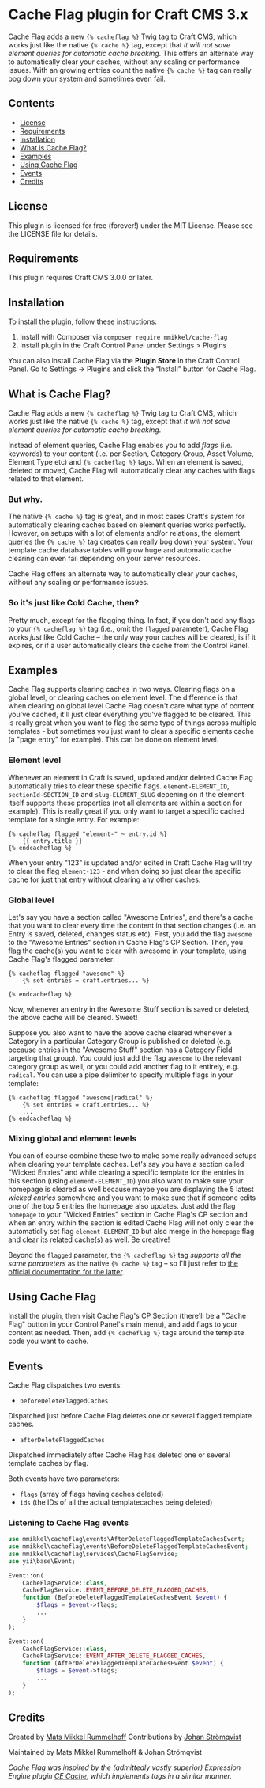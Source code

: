 # Cache Flag plugin for Craft CMS 3.x

Cache Flag adds a new `{% cacheflag %}` Twig tag to Craft CMS, which works just like the native `{% cache %}` tag, except that _it will not save element queries for automatic cache breaking_. This offers an alternate way to automatically clear your caches, without any scaling or performance issues. With an growing entries count the native `{% cache %}` tag can really bog down your system and sometimes even fail.

## Contents

- [License](#license)
- [Requirements](#installation)
- [Installation](#installation)
- [What is Cache Flag?](#what-is-cache-flag)
- [Examples](#examples)
- [Using Cache Flag](#using-cache-flag)
- [Events](#events)
- [Credits](#credits)

## License

This plugin is licensed for free (forever!) under the MIT License. Please see the LICENSE file for details.

## Requirements

This plugin requires Craft CMS 3.0.0 or later.

## Installation

To install the plugin, follow these instructions:

1. Install with Composer via `composer require mmikkel/cache-flag`
2. Install plugin in the Craft Control Panel under Settings > Plugins

You can also install Cache Flag via the **Plugin Store** in the Craft Control Panel. Go to Settings → Plugins and click the “Install” button for Cache Flag.

## What is Cache Flag?

Cache Flag adds a new `{% cacheflag %}` Twig tag to Craft CMS, which works just like the native `{% cache %}` tag, except that _it will not save element queries for automatic cache breaking_.

Instead of element queries, Cache Flag enables you to add _flags_ (i.e. keywords) to your content (i.e. per Section, Category Group, Asset Volume, Element Type etc) and `{% cacheflag %}` tags. When an element is saved, deleted or moved, Cache Flag will automatically clear any caches with flags related to that element.

### But why.

The native `{% cache %}` tag is great, and in most cases Craft's system for automatically clearing caches based on element queries works perfectly. However, on setups with a lot of elements and/or relations, the element queries the `{% cache %}` tag creates can really bog down your system. Your template cache database tables will grow huge and automatic cache clearing can even fail depending on your server resources.

Cache Flag offers an alternate way to automatically clear your caches, without any scaling or performance issues.

### So it's just like Cold Cache, then?

Pretty much, except for the flagging thing. In fact, if you don't add any flags to your `{% cacheflag %}` tag (i.e., omit the `flagged` parameter), Cache Flag works *just* like Cold Cache – the only way your caches will be cleared, is if it expires, or if a user automatically clears the cache from the Control Panel.

## Examples

Cache Flag supports clearing caches in two ways. Clearing flags on a global level, or clearing caches on element level. The difference is that when clearing on global level Cache Flag doesn't care what type of content you've cached, it'll just clear everything you've flagged to be cleared. This is really great when you want to flag the same type of things across multiple templates - but sometimes you just want to clear a specific elements cache (a "page entry" for example). This can be done on element level.

### Element level

Whenever an element in Craft is saved, updated and/or deleted Cache Flag automatically tries to clear these specific flags. `element-ELEMENT_ID`, `sectionId-SECTION_ID` and `slug-ELEMENT_SLUG` depening on if the element itself supports these properties (not all elements are within a section for example). This is really great if you only want to target a specific cached template for a single entry. For example:

```twig
{% cacheflag flagged "element-" ~ entry.id %}
    {{ entry.title }}
{% endcacheflag %}
```

When your entry "123" is updated and/or edited in Craft Cache Flag will try to clear the flag `element-123` - and when doing so just clear the specific cache for just that entry without clearing any other caches.

### Global level

Let's say you have a section called "Awesome Entries", and there's a cache that you want to clear every time the content in that section changes (i.e. an Entry is saved, deleted, changes status etc). First, you add the flag `awesome` to the "Awesome Entries" section in Cache Flag's CP Section. Then, you flag the cache(s) you want to clear with awesome in your template, using Cache Flag's flagged parameter:

```twig
{% cacheflag flagged "awesome" %}
    {% set entries = craft.entries... %}
    ...
{% endcacheflag %}
```

Now, whenever an entry in the Awesome Stuff section is saved or deleted, the above cache will be cleared. Sweet!

Suppose you also want to have the above cache cleared whenever a Category in a particular Category Group is published or deleted (e.g. because entries in the "Awesome Stuff" section has a Category Field targeting that group). You could just add the flag `awesome` to the relevant category group as well, or you could add another flag to it entirely, e.g. `radical`. You can use a pipe delimiter to specify multiple flags in your template:

```twig
{% cacheflag flagged "awesome|radical" %}
    {% set entries = craft.entries... %}
    ...
{% endcacheflag %}
```

### Mixing global and element levels

You can of course combine these two to make some really advanced setups when clearing your template caches. Let's say you have a section called "Wicked Entries" and while clearing a specific template for the entries in this section (using `element-ELEMENT_ID`) you also want to make sure your homepage is cleared as well because maybe you are displaying the 5 latest _wicked entries_ somewhere and you want to make sure that if someone edits one of the top 5 entries the homepage also updates. Just add the flag `homepage` to your "Wicked Entries" section in Cache Flag's CP section and when an entry within the section is edited Cache Flag will not only clear the automaticlly set flag `element-ELEMENT_ID` but also merge in the `homepage` flag and clear its related cache(s) as well. Be creative!

Beyond the `flagged` parameter, the `{% cacheflag %}` tag _supports all the same parameters_ as the native `{% cache %}` tag – so I'll just refer to [the official documentation for the latter](https://docs.craftcms.com/v3/dev/tags/cache.html#app).

## Using Cache Flag

Install the plugin, then visit Cache Flag's CP Section (there'll be a "Cache Flag" button in your Control Panel's main menu), and add flags to your content as needed. Then, add `{% cacheflag %}` tags around the template code you want to cache.

## Events

Cache Flag dispatches two events:

* `beforeDeleteFlaggedCaches`  

Dispatched just before Cache Flag deletes one or several flagged template caches.  

* `afterDeleteFlaggedCaches`  

Dispatched immediately after Cache Flag has deleted one or several template caches by flag.  

Both events have two parameters:  

* `flags` (array of flags having caches deleted)
* `ids` (the IDs of all the actual templatecaches being deleted)   

### Listening to Cache Flag events

```php
use mmikkel\cacheflag\events\AfterDeleteFlaggedTemplateCachesEvent;
use mmikkel\cacheflag\events\BeforeDeleteFlaggedTemplateCachesEvent;
use mmikkel\cacheflag\services\CacheFlagService;
use yii\base\Event;

Event::on(
    CacheFlagService::class,
    CacheFlagService::EVENT_BEFORE_DELETE_FLAGGED_CACHES,
    function (BeforeDeleteFlaggedTemplateCachesEvent $event) {
        $flags = $event->flags;
        ...
    }
);

Event::on(
    CacheFlagService::class,
    CacheFlagService::EVENT_AFTER_DELETE_FLAGGED_CACHES,
    function (AfterDeleteFlaggedTemplateCachesEvent $event) {
        $flags = $event->flags;
        ...
    }
);
```

## Credits

Created by [Mats Mikkel Rummelhoff](https://github.com/mmikkel/)
Contributions by [Johan Strömqvist](https://github.com/naboo/)

Maintained by Mats Mikkel Rummelhoff & Johan Strömqvist

_Cache Flag was inspired by the (admittedly vastly superior) Expression Engine plugin [CE Cache](https://docs.causingeffect.com/expressionengine/ce-cache/index.html), which implements _tags_ in a similar manner._